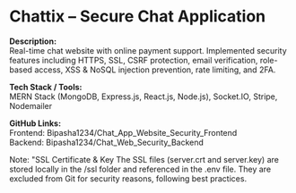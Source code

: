 # Chattix – Secure Chat Application

**Description:**  
Real-time chat website with online payment support. Implemented security features including HTTPS, SSL, CSRF protection, email verification, role-based access, XSS & NoSQL injection prevention, rate limiting, and 2FA.

**Tech Stack / Tools:**  
MERN Stack (MongoDB, Express.js, React.js, Node.js), Socket.IO, Stripe, Nodemailer

**GitHub Links:**  
Frontend: Bipasha1234/Chat_App_Website_Security_Frontend  
Backend: Bipasha1234/Chat_Web_Security_Backend


Note:
"SSL Certificate & Key
The SSL files (server.crt and server.key) are stored locally in the /ssl folder and referenced in the .env file.
They are excluded from Git for security reasons, following best practices.
